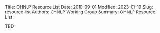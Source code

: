 Title: OHNLP Resource List
Date: 2010-09-01
Modified: 2023-01-19
Slug: resource-list
Authors: OHNLP Working Group
Summary: OHNLP Resource List


TBD